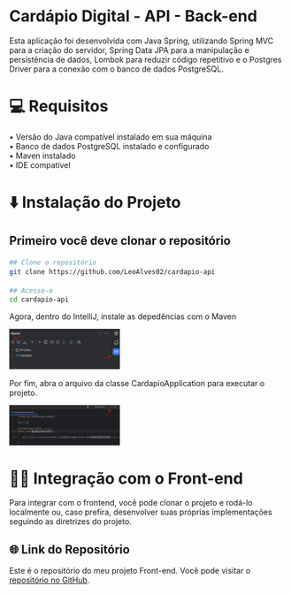 # Cardápio Digital - API - Back-end

Esta aplicação foi desenvolvida com Java Spring, utilizando Spring MVC para a criação do servidor, Spring Data JPA para a manipulação e persistência de dados, Lombok para reduzir código repetitivo e o Postgres Driver para a conexão com o banco de dados PostgreSQL.

# 💻 Requisitos
• Versão do Java compatível instalado em sua máquina  
• Banco de dados PostgreSQL instalado e configurado  
• Maven instalado  
• IDE compatível  

# ⬇️ Instalação do Projeto
## Primeiro você deve clonar o repositório

```bash
## Clone o repositório
git clone https://github.com/LeoAlves02/cardapio-api

## Acesse-o
cd cardapio-api
```
 Agora, dentro do IntelliJ, instale as depedências com o Maven  

<img src="./.github/1.png" width="200" />

 Por fim, abra o arquivo da classe CardapioApplication para executar o projeto.
  
<img src="./.github/2.png" width="200" />

# 👩‍💻 Integração com o Front-end
Para integrar com o frontend, você pode clonar o projeto e rodá-lo localmente ou, caso prefira, desenvolver suas próprias implementações seguindo as diretrizes do projeto.

## 🌐 Link do Repositório 

Este é o repositório do meu projeto Front-end. Você pode visitar o [repositório no GitHub](https://github.com/LeoAlves02/cardapio-frontend).
